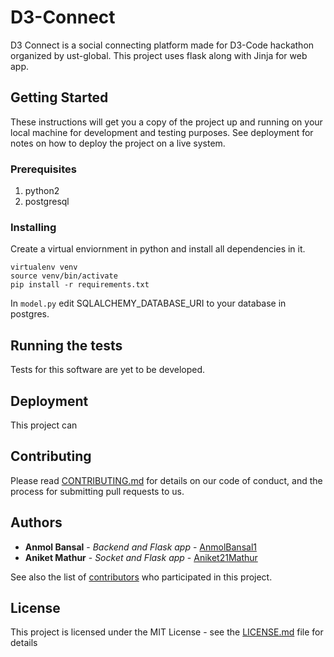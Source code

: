 # D3-Connect

D3 Connect is a social connecting platform made for D3-Code hackathon organized by ust-global.
This project uses flask along with Jinja for web app.

## Getting Started

These instructions will get you a copy of the project up and running on your local machine for development and testing purposes. See deployment for notes on how to deploy the project on a live system.

### Prerequisites

1. python2
2. postgresql

### Installing

Create a virtual enviornment in python and install all dependencies in it.
```
virtualenv venv
source venv/bin/activate
pip install -r requirements.txt
```

In `model.py` edit SQLALCHEMY_DATABASE_URI to your database in postgres.


## Running the tests

Tests for this software are yet to be developed.

## Deployment

This project can 

## Contributing

Please read [CONTRIBUTING.md](https://gist.github.com/PurpleBooth/b24679402957c63ec426) for details on our code of conduct, and the process for submitting pull requests to us.

## Authors

* **Anmol Bansal** - *Backend and Flask app* - [AnmolBansal1](https://github.com/AnmolBansal1)
* **Aniket Mathur** - *Socket and Flask app* - [Aniket21Mathur](https://github.com/Aniket21Mathur)


See also the list of [contributors](https://github.com/Anmolbansal1/D3-Connect/contributors) who participated in this project.

## License

This project is licensed under the MIT License - see the [LICENSE.md](LICENSE.md) file for details
